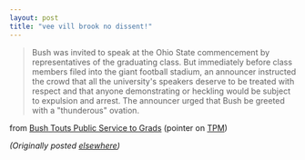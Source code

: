 ```yaml
---
layout: post
title: "vee vill brook no dissent!"
---
```




<blockquote>Bush was invited to speak at the Ohio State commencement by representatives of the graduating class. But immediately before class members filed into the giant football stadium, an announcer instructed the crowd that all the university's speakers deserve to be treated with respect and that anyone demonstrating or heckling would be subject to expulsion and arrest. The announcer urged that Bush be greeted with a "thunderous" ovation. </blockquote>

from <a href="http://www.washingtonpost.com/wp-dyn/articles/A50777-2002Jun14.html">Bush Touts Public Service to Grads</a> (pointer on <a href="http://www.talkingpointsmemo.com/">TPM</a>)




<p><em>(Originally posted <a href="http://use.perl.org/~lachoy/journal/5667">elsewhere</a>)</em></p>


